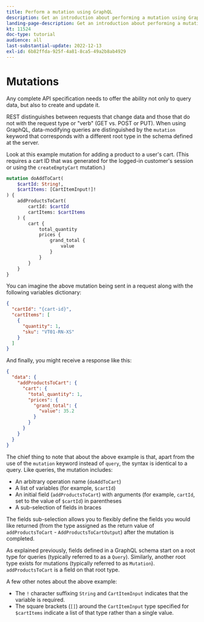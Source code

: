 ```yaml
---
title: Perform a mutation using GraphQL
description: Get an introduction about performing a mutation using GraphQL on Adobe Commerce and [!DNL Magento Open Source]. Perform your first mutation using POST calls.
landing-page-description: Get an introduction about performing a mutation using GraphQL on Adobe Commerce and [!DNL Magento Open Source]. Perform your first mutation using POST calls.
kt: 11524
doc-type: tutorial
audience: all
last-substantial-update: 2022-12-13
exl-id: 6b82ffda-925f-4a81-8ca5-49a2b8ab4929
---
```

# Mutations

Any complete API specification needs to offer the ability not only to query data, but also to create and update it. 

REST distinguishes between requests that change data and those that do not with the request type or "verb" (GET vs. POST or PUT).
When using GraphQL, data-modifying queries are distinguished by the `mutation` keyword that corresponds with a different 
root type in the schema defined at the server.

Look at this example mutation for adding a product to a user's cart. (This requires a cart ID that was generated
for the logged-in customer's session or using the `createEmptyCart` mutation.)

```graphql
mutation doAddToCart(
    $cartId: String!,
    $cartItems: [CartItemInput!]!
) {
    addProductsToCart(
        cartId: $cartId
        cartItems: $cartItems
    ) {
        cart {
            total_quantity
            prices {
                grand_total {
                    value
                }
            }
        }
    }
}
```

You can imagine the above mutation being sent in a request along with the following variables dictionary:

```json
{
  "cartId": "{cart-id}",
  "cartItems": [
    {
      "quantity": 1,
      "sku": "VT01-RN-XS"
    }
  ]
}
```

And finally, you might receive a response like this:

```json
{
  "data": {
    "addProductsToCart": {
      "cart": {
        "total_quantity": 1,
        "prices": {
          "grand_total": {
            "value": 35.2
          }
        }
      }
    }
  }
}
```

The chief thing to note that about the above example is that, apart from the use of the `mutation` keyword instead of `query`,
the syntax is identical to a query. Like queries, the mutation includes:

* An arbitrary operation name (`doAddToCart`)
* A list of variables (for example, `$cartId`)
* An initial field (`addProductsToCart`) with arguments (for example, `cartId`, set to the value of `$cartId`) in parentheses
* A sub-selection of fields in braces

The fields sub-selection allows you to flexibly define the fields you would like returned (from the type assigned as the
return value of `addProductsToCart` - `AddProductsToCartOutput`) after the mutation is completed. 

As explained previously, fields defined in a GraphQL schema start on a root type for queries (typically referred to as a `Query`). Similarly,
another root type exists for mutations (typically referred to as `Mutation`). `addProductsToCart` is a field
on that root type.

A few other notes about the above example:

* The `!` character suffixing `String` and `CartItemInput` indicates that the variable is required.
* The square brackets (`[]`) around the `CartItemInput` type specified for `$cartItems` indicate a list
  of that type rather than a single value.
